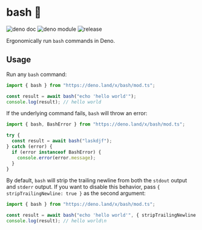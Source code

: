 # bash :boxing_glove:

![deno doc](https://doc.deno.land/badge.svg)
![deno module](https://shield.deno.dev/x/bash)
![release](https://github.com/justinawrey/bash/actions/workflows/release.yml/badge.svg)

Ergonomically run `bash` commands in Deno.

## Usage

Run any `bash` command:

```ts
import { bash } from "https://deno.land/x/bash/mod.ts";

const result = await bash("echo 'hello world'");
console.log(result); // hello world
```

If the underlying command fails, `bash` will throw an error:

```ts
import { bash, BashError } from "https://deno.land/x/bash/mod.ts";

try {
  const result = await bash("laskdjf");
} catch (error) {
  if (error instanceof BashError) {
    console.error(error.message);
  }
}
```

By default, `bash` will strip the trailing newline from both the `stdout` output
and `stderr` output. If you want to disable this behavior, pass
`{ stripTrailingNewline: true }` as the second argument:

```ts
import { bash } from "https://deno.land/x/bash/mod.ts";

const result = await bash("echo 'hello world'", { stripTrailingNewline: true });
console.log(result); // hello world\n
```
